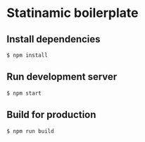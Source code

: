 # Statinamic boilerplate

## Install dependencies

```console
$ npm install
```

## Run development server

```console
$ npm start
```

## Build for production

```console
$ npm run build
```
